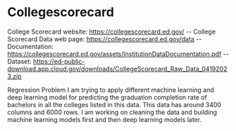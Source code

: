 # Collegescorecard



College Scorecard website: https://collegescorecard.ed.gov/
-- College Scorecard Data web page: https://collegescorecard.ed.gov/data
-- Documentation: https://collegescorecard.ed.gov/assets/InstitutionDataDocumentation.pdf
-- Dataset: https://ed-public-download.app.cloud.gov/downloads/CollegeScorecard_Raw_Data_04192023.zip


Regression Problem
I am trying to apply different machine learning and deep learning model for predicting the graduation completion rate of bachelors in all the colleges listed in this data. This data has around 3400 columns and 6000 rows.
I am working on cleaning the data and building machine learning models first and then deep learning models later. 
